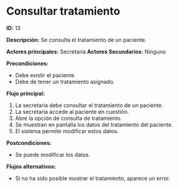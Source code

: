# Consultar tratamiento

**ID:** 13

**Descripción:** Se consulta el tratamiento de un paciente.

**Actores principales:** Secretaria
**Actores Secundarios:** Ninguno

**Precondiciones:**
* Debe existir el paciente.
* Debe de tener un tratamiento asignado.

**Flujo principal:**
1. La secretaria debe consultar el tratamiento de un paciente.
2. La secretaria accede al paciente en cuestión.
3. Abre la opción de consulta de tratamiento.
4. Se muestran en pantalla los datos del tratamiento del paciente.
5. El sistema permite modificar estos datos.

**Postcondiciones:**

* Se puede modificar los datos.

**Flujos alternativos:**

* Si no ha sido posible mostrar el tratamiento, aparece un error.
